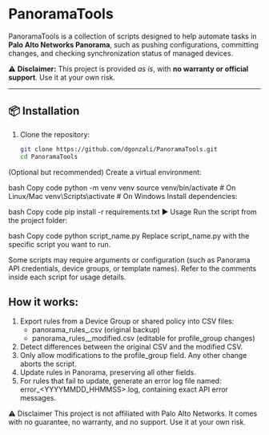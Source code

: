 # PanoramaTools

PanoramaTools is a collection of scripts designed to help automate tasks in **Palo Alto Networks Panorama**, such as pushing configurations, committing changes, and checking synchronization status of managed devices.  

⚠️ **Disclaimer:** This project is provided *as is*, with **no warranty or official support**. Use it at your own risk.  

---

## 📦 Installation

1. Clone the repository:
   ```bash
   git clone https://github.com/dgonzali/PanoramaTools.git
   cd PanoramaTools
(Optional but recommended) Create a virtual environment:

bash
Copy code
python -m venv venv
source venv/bin/activate   # On Linux/Mac
venv\Scripts\activate      # On Windows
Install dependencies:

bash
Copy code
pip install -r requirements.txt
▶️ Usage
Run the script from the project folder:

bash
Copy code
python script_name.py
Replace script_name.py with the specific script you want to run.

Some scripts may require arguments or configuration (such as Panorama API credentials, device groups, or template names). Refer to the comments inside each script for usage details.

How it works:
-------------
1. Export rules from a Device Group or shared policy into CSV files:
   - panorama_rules_<scope>.csv (original backup)
   - panorama_rules_<scope>_modified.csv (editable for profile_group changes)
2. Detect differences between the original CSV and the modified CSV.
3. Only allow modifications to the profile_group field. Any other change aborts the script.
4. Update rules in Panorama, preserving all other fields.
5. For rules that fail to update, generate an error log file named:
   error_<YYYYMMDD_HHMMSS>.log, containing exact API error messages.


⚠️ Disclaimer
This project is not affiliated with Palo Alto Networks.
It comes with no guarantee, no warranty, and no support.
Use it at your own risk.

